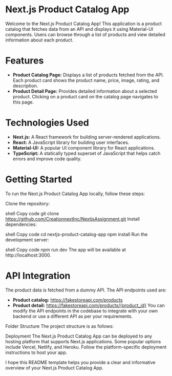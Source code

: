 # Next.js Product Catalog App

Welcome to the Next.js Product Catalog App! This application is a product catalog that fetches data from an API and displays it using Material-UI components. Users can browse through a list of products and view detailed information about each product.

# Features

- **Product Catalog Page:** Displays a list of products fetched from the API. Each product card shows the product name, price, image, rating, and description.
- **Product Detail Page:** Provides detailed information about a selected product. Clicking on a product card on the catalog page navigates to this page.

# Technologies Used

- **Next.js:** A React framework for building server-rendered applications.
- **React:** A JavaScript library for building user interfaces.
- **Material-UI:** A popular UI component library for React applications.
- **TypeScript:** A statically typed superset of JavaScript that helps catch errors and improve code quality.

# Getting Started

To run the Next.js Product Catalog App locally, follow these steps:

Clone the repository:

shell
Copy code
git clone <https://github.com/CreationnextInc/NextjsAssignment.git>
Install dependencies:

shell
Copy code
cd nextjs-product-catalog-app
npm install
Run the development server:

shell
Copy code
npm run dev
The app will be available at http://localhost:3000.

# API Integration

The product data is fetched from a dummy API. The API endpoints used are:

- **Product catalog:** https://fakestoreapi.com/products
- **Product detail:** https://fakestoreapi.com/products/{product_id}
  You can modify the API endpoints in the codebase to integrate with your own backend or use a different API as per your requirements.

Folder Structure
The project structure is as follows:

Deployment
The Next.js Product Catalog App can be deployed to any hosting platform that supports Next.js applications. Some popular options include Vercel, Netlify, and Heroku. Follow the platform-specific deployment instructions to host your app.

I hope this README template helps you provide a clear and informative overview of your Next.js Product Catalog App.
